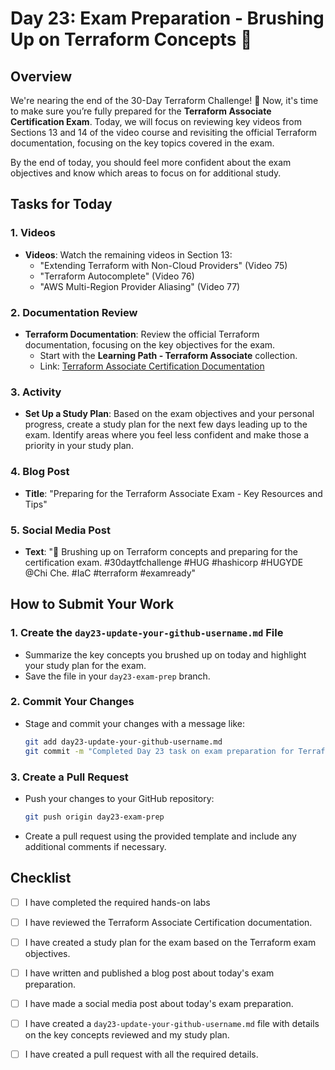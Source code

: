 # Day 23: Exam Preparation - Brushing Up on Terraform Concepts 🎯

## Overview

We're nearing the end of the 30-Day Terraform Challenge! 🎉 Now, it's time to make sure you’re fully prepared for the **Terraform Associate Certification Exam**. Today, we will focus on reviewing key videos from Sections 13 and 14 of the video course and revisiting the official Terraform documentation, focusing on the key topics covered in the exam.

By the end of today, you should feel more confident about the exam objectives and know which areas to focus on for additional study.

## Tasks for Today

### 1. **Videos**
   - **Videos**: Watch the remaining videos in Section 13:
     - "Extending Terraform with Non-Cloud Providers" (Video 75)
     - "Terraform Autocomplete" (Video 76)
     - "AWS Multi-Region Provider Aliasing" (Video 77)
   
### 2. **Documentation Review**
   - **Terraform Documentation**: Review the official Terraform documentation, focusing on the key objectives for the exam.
     - Start with the **Learning Path - Terraform Associate** collection. 
     - Link: [Terraform Associate Certification Documentation](https://developer.hashicorp.com/terraform/tutorials/certification-003/associate-study-003)

### 3. **Activity**
   - **Set Up a Study Plan**: Based on the exam objectives and your personal progress, create a study plan for the next few days leading up to the exam. Identify areas where you feel less confident and make those a priority in your study plan.

### 4. **Blog Post**
   - **Title**: "Preparing for the Terraform Associate Exam - Key Resources and Tips"

### 5. **Social Media Post**
   - **Text**: "🎯 Brushing up on Terraform concepts and preparing for the certification exam. #30daytfchallenge #HUG #hashicorp #HUGYDE @Chi Che. #IaC #terraform #examready"

## How to Submit Your Work

### 1. **Create the `day23-update-your-github-username.md` File**
   - Summarize the key concepts you brushed up on today and highlight your study plan for the exam.
   - Save the file in your `day23-exam-prep` branch.

### 2. **Commit Your Changes**
   - Stage and commit your changes with a message like:
     ```bash
     git add day23-update-your-github-username.md
     git commit -m "Completed Day 23 task on exam preparation for Terraform"
     ```

### 3. **Create a Pull Request**
   - Push your changes to your GitHub repository:
     ```bash
     git push origin day23-exam-prep
     ```
   - Create a pull request using the provided template and include any additional comments if necessary.

## Checklist

- [ ] I have completed the required hands-on labs
- [ ] I have reviewed the Terraform Associate Certification documentation.
- [ ] I have created a study plan for the exam based on the Terraform exam objectives.
- [ ] I have written and published a blog post about today's exam preparation.
- [ ] I have made a social media post about today's exam preparation.
- [ ] I have created a `day23-update-your-github-username.md` file with details on the key concepts reviewed and my study plan.
- [ ] I have created a pull request with all the required details.




